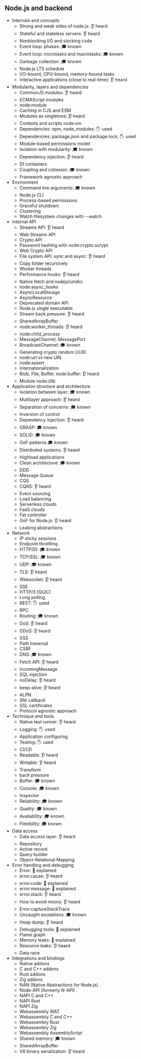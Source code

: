 ## Node.js and backend

- Internals and concepts
  - Strong and weak sides of node.js: 👂 heard
  - Stateful and stateless servers: 👂 heard
  - Nonblocking I/O and slocking code
  - Event loop: phases: 🎓 known
  - Event loop: microtasks and macrotasks: 🎓 known
  - Garbage collection: 🎓 known
  - Node.js LTS schedule
  - I/O-bound, CPU-bound, memory-bound tasks
  - Interactive applications (close to real-time): 👂 heard
- Modularity, layers and dependencies
  - CommonJS modules: 👂 heard
  - ECMAScript modules
  - node:module
  - Caching in CJS and ESM
  - Modules as singletons: 👂 heard
  - Contexts and scripts node:vm
  - Dependencies: npm, node_modules: 🖐️ used
  - Dependencies: package.json and package lock: 🖐️ used
  - Module-based permissions model
  - Isolation with modularity: 🎓 known
  - Dependency injection: 👂 heard
  - DI containers
  - Coupling and cohesion: 🎓 known
  - Framework agnostic approach
- Environment
  - Command line arguments: 🎓 known
  - Node.js CLI
  - Process-based permissions
  - Graceful shutdown
  - Clustering
  - Watch filesystem changes with --watch
- Internal API
  - Streams API: 👂 heard
  - Web Streams API
  - Crypto API
  - Password hashing with node:crypto.scrypt
  - Web Crypto API
  - File system API: sync and async: 👂 heard
  - Copy folder recursively
  - Worker threads
  - Performance hooks: 👂 heard
  - Native fetch and nodejs/undici
  - node:async_hooks
  - AsyncLocalStorage
  - AsyncResource
  - Deprecated domain API
  - Node.js single executable
  - Stream back pressure: 👂 heard
  - SharedArrayBuffer
  - node:worker_threads: 👂 heard
  - node:child_process
  - MessageChannel, MessagePort
  - BroadcastChannel: 🎓 known
  - Generating crypto random UUID
  - node:url vs new URL
  - node:assert
  - Internationalization
  - Blob, File, Buffer, node:buffer: 👂 heard
  - Module node:zlib
- Application structure and architecture
  - Isolation between layer: 🎓 known
  - Multilayer approach: 👂 heard
  - Separation of concerns: 🎓 known
  - Inversion of control
  - Dependency injection: 👂 heard
  - GRASP: 🎓 known
  - SOLID: 🎓 known
  - GoF patterns 🎓 known
  - Distributed systems: 👂 heard
  - Highload applications
  - Clean architecture: 🎓 known
  - DDD
  - Message Queue
  - CQS
  - CQRS: 👂 heard
  - Event sourcing
  - Load balancing
  - Serverless clouds
  - FaaS clouds
  - Fat controller
  - GoF for Node.js: 👂 heard
  - Leaking abstractions
- Network
  - IP sticky sessions
  - Endpoint throttling
  - HTTP(S): 🎓 known
  - TCP/SSL: 🎓 known
  - UDP: 🎓 known
  - TLS: 👂 heard
  - Websocket: 👂 heard
  - SSE
  - HTTP/3 (QUIC)
  - Long polling
  - REST: 🖐️ used
  - RPC
  - Routing: 🎓 known
  - DoS: 👂 heard
  - DDoS: 👂 heard
  - XSS
  - Path traversal
  - CSRF
  - DNS: 🎓 known
  - Fetch API: 👂 heard
  - IncomingMessage
  - SQL injection
  - noDelay: 👂 heard
  - keep-alive: 👂 heard
  - ALPN
  - SNI callback
  - SSL certificates
  - Protocol agnostic approach
- Technique and tools
  - Native test runner: 👂 heard
  - Logging: 🖐️ used
  - Application configuring
  - Testing: 🖐️ used
  - CI/CD
  - Readable: 👂 heard
  - Writable: 👂 heard
  - Transform
  - back pressure
  - Buffer: 🎓 known
  - Console: 🎓 known
  - Inspector
  - Reliability: 🎓 known
  - Quality: 🎓 known
  - Availability: 🎓 known
  - Flexibility: 🎓 known
- Data access
  - Data access layer: 👂 heard
  - Repository
  - Active record
  - Query builder
  - Object-Relational Mapping
- Error handling and debugging
  - Error: 🙋 explained
  - error.cause: 👂 heard
  - error.code: 🙋 explained
  - error.message: 🙋 explained
  - error.stack: 👂 heard
  - How to avoid mixins: 👂 heard
  - Error.captureStackTrace
  - Uncaught exceptions: 🎓 known
  - Heap dump: 👂 heard
  - Debugging tools: 🙋 explained
  - Flame graph
  - Memory leaks: 🙋 explained
  - Resource leaks: 👂 heard
  - Data race
- Integrations and bindings
  - Native addons
  - C and C++ addons
  - Rust addons
  - Zig addons
  - NAN (Native Abstractions for Node.js)
  - Node-API (formerly N-API)
  - NAPI C and C++
  - NAPI Rust
  - NAPI Zig
  - Webassembly WAT
  - Webassembly C and C++
  - Webassembly Rust
  - Webassembly Zig
  - Webassembly AssemblyScript
  - Shared memory: 🎓 known
  - SharedArrayBuffer
  - V8 binary serialization: 👂 heard
